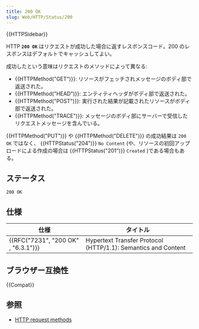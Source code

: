 ```yaml
---
title: 200 OK
slug: Web/HTTP/Status/200
---
```


{{HTTPSidebar}}

HTTP **`200 OK`** はリクエストが成功した場合に返すレスポンスコード。200 のレスポンスはデフォルトでキャッシュしてよい。

成功したという意味はリクエストのメソッドによって異なる:

- {{HTTPMethod("GET")}}: リソースがフェッチされメッセージのボディ部で返送された。
- {{HTTPMethod("HEAD")}}: エンティティヘッダがボディ部で返送された。
- {{HTTPMethod("POST")}}: 実行された結果が記載されたリソースがボディ部で返送された。
- {{HTTPMethod("TRACE")}}: メッセージのボディ部にサーバーで受信したリクエストメッセージを含んでいる。

{{HTTPMethod("PUT")}} や {{HTTPMethod("DELETE")}} の成功結果は `200` `OK` ではなく、 {{HTTPStatus("204")}} `No Content` (や、リソースの初回アップロードによる作成の場合は {{HTTPStatus("201")}} `Created` )である場合もある。

## ステータス

```
200 OK
```

## 仕様

| 仕様                                | タイトル                                                      |
| ----------------------------------- | ------------------------------------------------------------- |
| {{RFC("7231", "200 OK" , "6.3.1")}} | Hypertext Transfer Protocol (HTTP/1.1): Semantics and Content |

## ブラウザー互換性

{{Compat}}

## 参照

- [HTTP request methods](/ja/docs/Web/HTTP/Methods)
